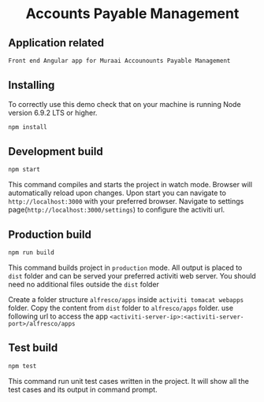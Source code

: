 <h1 align="center">Accounts Payable Management</h1>

## Application related
```sh
Front end Angular app for Muraai Accounounts Payable Management
```
 



## Installing

To correctly use this demo check that on your machine is running Node version 6.9.2 LTS or higher.

```sh
npm install
```
## Development build

```sh
npm start
```

This command compiles and starts the project in watch mode.
Browser will automatically reload upon changes.
Upon start you can navigate to `http://localhost:3000` with your preferred browser.
Navigate to settings page(`http://localhost:3000/settings`) to configure the activiti url.

## Production build

```sh
npm run build
```

This command builds project in `production` mode.
All output is placed to `dist` folder and can be served your preferred activiti web server.
You should need no additional files outside the `dist` folder

Create a folder structure `alfresco/apps` inside `activiti tomacat webapps` folder.
Copy the content from `dist` folder to `alfresco/apps` folder.
use following url to access the app `<activiti-server-ip>:<activiti-server-port>/alfresco/apps`

## Test build

```sh
npm test
```

This command run unit test cases written in the project.
It will show all the test cases and its output in command prompt.
